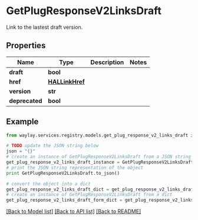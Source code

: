 # GetPlugResponseV2LinksDraft

Link to the lastest draft version.

## Properties

Name | Type | Description | Notes
------------ | ------------- | ------------- | -------------
**draft** | **bool** |  | 
**href** | [**HALLinkHref**](HALLinkHref.md) |  | 
**version** | **str** |  | 
**deprecated** | **bool** |  | 

## Example

```python
from waylay.services.registry.models.get_plug_response_v2_links_draft import GetPlugResponseV2LinksDraft

# TODO update the JSON string below
json = "{}"
# create an instance of GetPlugResponseV2LinksDraft from a JSON string
get_plug_response_v2_links_draft_instance = GetPlugResponseV2LinksDraft.from_json(json)
# print the JSON string representation of the object
print GetPlugResponseV2LinksDraft.to_json()

# convert the object into a dict
get_plug_response_v2_links_draft_dict = get_plug_response_v2_links_draft_instance.to_dict()
# create an instance of GetPlugResponseV2LinksDraft from a dict
get_plug_response_v2_links_draft_form_dict = get_plug_response_v2_links_draft.from_dict(get_plug_response_v2_links_draft_dict)
```
[[Back to Model list]](../README.md#documentation-for-models) [[Back to API list]](../README.md#documentation-for-api-endpoints) [[Back to README]](../README.md)


